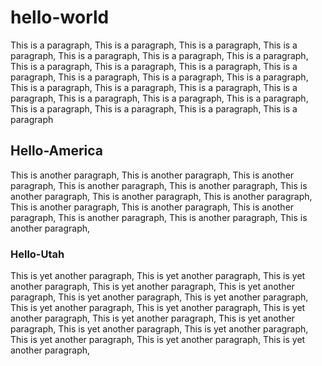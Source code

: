 <body>
  <h1>hello-world</h1>
  <p>This is a paragraph, This is a paragraph, This is a paragraph, This is a paragraph, This is a paragraph, This is a paragraph, This is a paragraph, This is a paragraph, This is a paragraph, This is a paragraph, This is a paragraph, This is a paragraph, This is a         paragraph, This is a paragraph, This is a paragraph, This is a paragraph, This is a paragraph, This is a paragraph, This is a             paragraph,  This is a paragraph, This is a paragraph, This is a paragraph, This is a paragraph, This is a paragraph, This is a      paragraph</p>
  <h2>Hello-America</h2>
  <p>This is another paragraph, This is another paragraph, This is another paragraph, This is another paragraph, This is another        paragraph, This is another paragraph, This is another paragraph, This is another paragraph, This is another paragraph, This is another paragraph, This is another paragraph, This is another paragraph, This is another paragraph, This is another paragraph, </p>
</body>
 <h3>Hello-Utah</h3>
  <p>This is yet another paragraph, This is yet another paragraph, This is yet another paragraph, This is yet another paragraph, This is yet another paragraph, This is yet another paragraph, This is yet another paragraph, This is yet another paragraph, This is yet another paragraph, This is yet another paragraph, This is yet another paragraph, This is yet another paragraph, This is yet another paragraph, This is yet another paragraph, This is yet another paragraph, This is yet another paragraph, This is yet another paragraph, </p>
</body>


